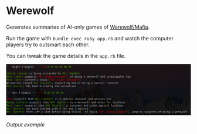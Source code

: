 # Werewolf

Generates summaries of AI-only games of
[Werewolf/Mafia](https://en.wikipedia.org/wiki/Mafia_(party_game)).

Run the game with `bundle exec ruby app.rb` and watch the computer players try
to outsmart each other.

You can tweak the game details in the `app.rb` file.

![Output example](example.png)

*Output example*
